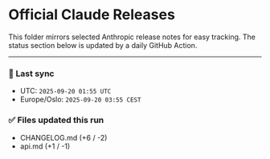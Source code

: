 # Official Claude Releases

This folder mirrors selected Anthropic release notes for easy tracking.
The status section below is updated by a daily GitHub Action.


---

<!-- sync-status:start -->

### 🔄 Last sync
- UTC: `2025-09-20 01:55 UTC`
- Europe/Oslo: `2025-09-20 03:55 CEST`

### ✅ Files updated this run

- CHANGELOG.md (+6 / -2)
- api.md (+1 / -1)<!-- sync-status:end -->






























